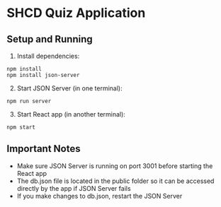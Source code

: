 # SHCD Quiz Application

## Setup and Running

1. Install dependencies:
```
npm install
npm install json-server
```

2. Start JSON Server (in one terminal):
```
npm run server
```

3. Start React app (in another terminal):
```
npm start
```

## Important Notes

- Make sure JSON Server is running on port 3001 before starting the React app
- The db.json file is located in the public folder so it can be accessed directly by the app if JSON Server fails
- If you make changes to db.json, restart the JSON Server
